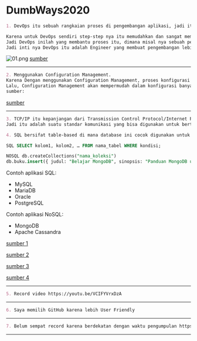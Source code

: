 # DumbWays2020

```markdown
1. DevOps itu sebuah rangkaian proses di pengembangan aplikasi, jadi itu rangkaian proses dari kita planning sampai release dan monitor.

Karena untuk DevOps sendiri step-step nya itu memudahkan dan sangat membantu dalam pengembangan aplikasi apalagi sekarang ini banyak pengembangan aplikasi itu menggunakan metode Agile, dimana pengembangan aplikasi itu melakukan proses yang berulang.
Jadi DevOps inilah yang membantu proses itu, dimana misal nya sebuah perusahaan ingin melakukan perubahan yang kecil dan cepat itu nanti bakal dibantu sama tools-tools nya DevOps jadi sangat membantu dalam pengembangan aplikasi yang kecil dan cepat.
Jadi inti nya DevOps itu adalah Engineer yang membuat pengembangan lebih efisien dan mudah, jadi penting banget untuk suatu perusahaan.
```
![01.png](https://user-images.githubusercontent.com/45087061/100493598-1ea00f80-316b-11eb-969a-d156ee7f47b6.png)
[sumber](https://www.youtube.com/watch?v=vt52Jtv5Qyg)

---

```markdown
2. Menggunakan Configuration Management.
Karena Dengan menggunakan Configuration Management, proses konfigurasi dapat diotomatisasi, distandardisasi dan mengurangi proses konfigurasi manual. 
Lalu, Configuration Management akan mempermudah dalam konfigurasi banyak server dan dapat meminimalisir kesalahan, karena konfigurasi ditulis dalam code, tidak lagi menjalankan perintah manual.
sumber: 
```
[sumber](https://medium.com/programmer-geek/apa-itu-devops-dca7c1c2dc92)

---

```markdown
3. TCP/IP itu kepanjangan dari Transmission Control Protocol/Internet Protocol.
Jadi itu adalah suatu standar komunikasi yang bisa digunakan untuk bertukar data antar komputer oleh suatu komunitas yang tergabung dari jaringan internet.
```

```markdown
4. SQL bersifat table-based di mana database ini cocok digunakan untuk aplikasi yang membutuhkan transaksi multi baris. Contoh dari aplikasi ini adalah sistem akuntansi dan mungkin legacy system yang pada awalnya dibuat untuk struktur relasional. Sedangkan untuk NoSQL, database jenis ini cocok digunakan untuk database yang membutuhkan data set yang besar seperti big data. NoSQL juga banyak dipakai aplikasi jejaring sosial atau customer management yang struktur datanya bisa berubah sewaktu-waktu tergantung dari perkembangan aplikasinya sendiri. Contoh: 
```

```sql
SQL SELECT kolom1, kolom2, … FROM nama_tabel WHERE kondisi;

NOSQL db.createCollections("nama_koleksi")
db.buku.insert({ judul: "Belajar MongoDB", sinopsis: "Panduan MongoDB untuk Pemula", pengarang: "Petani Kode" })
```

Contoh aplikasi SQL:
- MySQL
- MariaDB
- Oracle
- PostgreSQL

Contoh aplikasi NoSQL:
- MongoDB
- Apache Cassandra

[sumber 1](https://idcloudhost.com/panduan-sql-fungsi-cara-kerja-serta-perintah-dasarnya/#:~:text=Perintah%20%E2%80%93%20Perintah%20dalam%20SQL%20ada,sebuah%20data%20dengan%20data%20lainnya.)

[sumber 2](https://www.petanikode.com/tutorial-dasar-mongodb/)

[sumber 3](https://inixindojogja.co.id/sql-vs-nosql-perbedaan-dalam-menentukan-pilihan-database/#:~:text=Seperti%20yang%20telah%20beberapa%20kali,yang%20membutuhkan%20transaksi%20multi%20baris.&text=Sedangkan%20untuk%20NoSQL%2C%20database%20jenis,yang%20besar%20seperti%20big%20data.)

[sumber 4](https://qwords.com/blog/aplikasi-database/)

---

```markdown
5. Record video https://youtu.be/VCIFYVrxDzA
```
---

```markdown
6. Saya memilih GitHub karena lebih User Friendly
```
---

```markdown
7. Belum sempat record karena berdekatan dengan waktu pengumpulan https://todoapp-db-sql.herokuapp.com/
```

---
